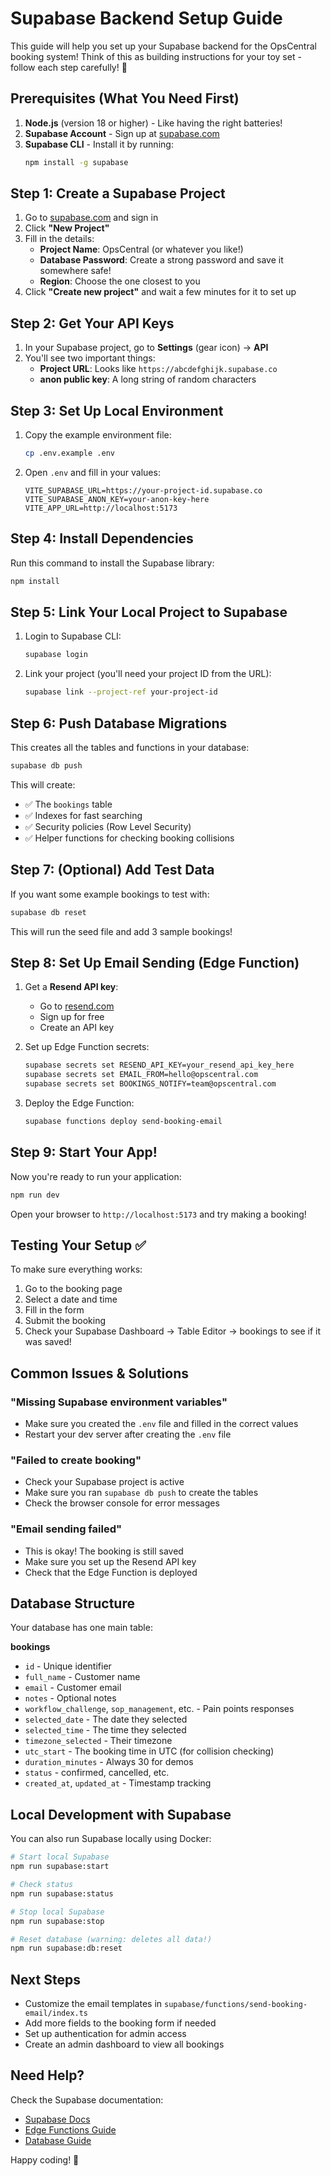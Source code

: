 # Supabase Backend Setup Guide

This guide will help you set up your Supabase backend for the OpsCentral booking system! Think of this as building instructions for your toy set - follow each step carefully! 🎯

## Prerequisites (What You Need First)

1. **Node.js** (version 18 or higher) - Like having the right batteries!
2. **Supabase Account** - Sign up at [supabase.com](https://supabase.com)
3. **Supabase CLI** - Install it by running:
   ```bash
   npm install -g supabase
   ```

## Step 1: Create a Supabase Project

1. Go to [supabase.com](https://supabase.com) and sign in
2. Click **"New Project"**
3. Fill in the details:
   - **Project Name**: OpsCentral (or whatever you like!)
   - **Database Password**: Create a strong password and save it somewhere safe!
   - **Region**: Choose the one closest to you
4. Click **"Create new project"** and wait a few minutes for it to set up

## Step 2: Get Your API Keys

1. In your Supabase project, go to **Settings** (gear icon) → **API**
2. You'll see two important things:
   - **Project URL**: Looks like `https://abcdefghijk.supabase.co`
   - **anon public key**: A long string of random characters

## Step 3: Set Up Local Environment

1. Copy the example environment file:
   ```bash
   cp .env.example .env
   ```

2. Open `.env` and fill in your values:
   ```env
   VITE_SUPABASE_URL=https://your-project-id.supabase.co
   VITE_SUPABASE_ANON_KEY=your-anon-key-here
   VITE_APP_URL=http://localhost:5173
   ```

## Step 4: Install Dependencies

Run this command to install the Supabase library:
```bash
npm install
```

## Step 5: Link Your Local Project to Supabase

1. Login to Supabase CLI:
   ```bash
   supabase login
   ```

2. Link your project (you'll need your project ID from the URL):
   ```bash
   supabase link --project-ref your-project-id
   ```

## Step 6: Push Database Migrations

This creates all the tables and functions in your database:
```bash
supabase db push
```

This will create:
- ✅ The `bookings` table
- ✅ Indexes for fast searching
- ✅ Security policies (Row Level Security)
- ✅ Helper functions for checking booking collisions

## Step 7: (Optional) Add Test Data

If you want some example bookings to test with:
```bash
supabase db reset
```

This will run the seed file and add 3 sample bookings!

## Step 8: Set Up Email Sending (Edge Function)

1. Get a **Resend API key**:
   - Go to [resend.com](https://resend.com)
   - Sign up for free
   - Create an API key

2. Set up Edge Function secrets:
   ```bash
   supabase secrets set RESEND_API_KEY=your_resend_api_key_here
   supabase secrets set EMAIL_FROM=hello@opscentral.com
   supabase secrets set BOOKINGS_NOTIFY=team@opscentral.com
   ```

3. Deploy the Edge Function:
   ```bash
   supabase functions deploy send-booking-email
   ```

## Step 9: Start Your App!

Now you're ready to run your application:
```bash
npm run dev
```

Open your browser to `http://localhost:5173` and try making a booking!

## Testing Your Setup ✅

To make sure everything works:

1. Go to the booking page
2. Select a date and time
3. Fill in the form
4. Submit the booking
5. Check your Supabase Dashboard → Table Editor → bookings to see if it was saved!

## Common Issues & Solutions

### "Missing Supabase environment variables"
- Make sure you created the `.env` file and filled in the correct values
- Restart your dev server after creating the `.env` file

### "Failed to create booking"
- Check your Supabase project is active
- Make sure you ran `supabase db push` to create the tables
- Check the browser console for error messages

### "Email sending failed"
- This is okay! The booking is still saved
- Make sure you set up the Resend API key
- Check that the Edge Function is deployed

## Database Structure

Your database has one main table:

**bookings**
- `id` - Unique identifier
- `full_name` - Customer name
- `email` - Customer email
- `notes` - Optional notes
- `workflow_challenge`, `sop_management`, etc. - Pain points responses
- `selected_date` - The date they selected
- `selected_time` - The time they selected
- `timezone_selected` - Their timezone
- `utc_start` - The booking time in UTC (for collision checking)
- `duration_minutes` - Always 30 for demos
- `status` - confirmed, cancelled, etc.
- `created_at`, `updated_at` - Timestamp tracking

## Local Development with Supabase

You can also run Supabase locally using Docker:

```bash
# Start local Supabase
npm run supabase:start

# Check status
npm run supabase:status

# Stop local Supabase
npm run supabase:stop

# Reset database (warning: deletes all data!)
npm run supabase:db:reset
```

## Next Steps

- Customize the email templates in `supabase/functions/send-booking-email/index.ts`
- Add more fields to the booking form if needed
- Set up authentication for admin access
- Create an admin dashboard to view all bookings

## Need Help?

Check the Supabase documentation:
- [Supabase Docs](https://supabase.com/docs)
- [Edge Functions Guide](https://supabase.com/docs/guides/functions)
- [Database Guide](https://supabase.com/docs/guides/database)

Happy coding! 🚀


